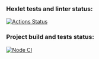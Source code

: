 ### Hexlet tests and linter status:
[![Actions Status](https://github.com/zxvfc/frontend-project-46/workflows/hexlet-check/badge.svg)](https://github.com/zxvfc/frontend-project-46/actions)

### Project build and tests status:
[![Node CI](https://github.com/zxvfc/frontend-project-46/workflows/Node%20CI/badge.svg)](https://github.com/zxvfc/frontend-project-46/actions/workflows/nodejs.yml)
